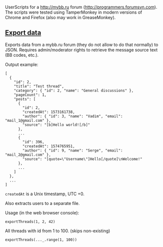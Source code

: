 UserScripts for a http://mybb.ru forum (http://programmers.forumsvn.com).
The scripts were tested using TamperMonkey in modern versions of Chrome and Firefox (also may work in GreaseMonkey).

## [Export data](https://github.com/AlexP11223/MybbRuUserscripts/blob/master/export_data.user.js)

Exports data from a mybb.ru forum (they do not allow to do that normally) to JSON. Requires admin/moderator rights to retrieve the message source text (BB codes, etc.).

Output example:

```
[
  {
    "id": 2,
    "title": "Test thread",
    "category": { "id": 2, "name": "General discussions" },
    "pageCount": 1,
    "posts": [
      {
        "id": 2,
        "createdAt": 1573161738,
        "author": { "id": 3, "name": "Vadim", "email": "mail_1@gmail.com" },
        "source": "[b]Hello world![/b]"
      },
      ...
      {
        "id": 396,
        "createdAt": 1574765951,
        "author": { "id": 9, "name": "Serge", "email": "mail_2@gmail.com" },
        "source": "[quote=\"Username\"]Hello[/quote]\nWelcome!"
      },
      ...
    ]
  },
  ...
]
```

`createdAt` is a Unix timestamp, UTC +0.

Also extracts users to a separate file.

Usage (in the web browser console):

```
exportThreads(1, 2, 42)
```

All threads with id from 1 to 100. (skips non-existing)

```
exportThreads(..._.range(1, 100))
```

